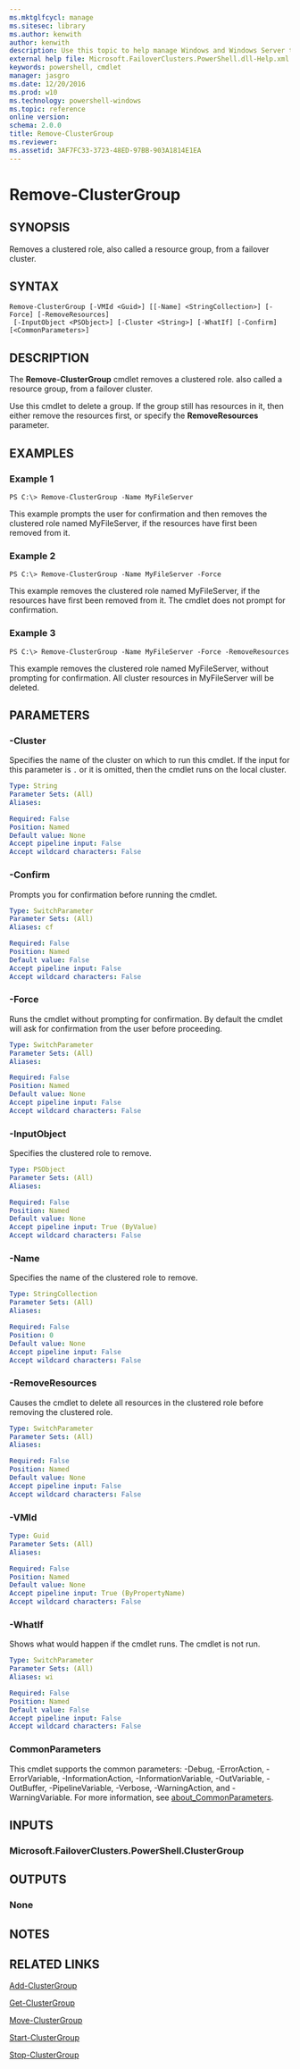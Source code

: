 ```yaml
---
ms.mktglfcycl: manage
ms.sitesec: library
ms.author: kenwith
author: kenwith
description: Use this topic to help manage Windows and Windows Server technologies with Windows PowerShell.
external help file: Microsoft.FailoverClusters.PowerShell.dll-Help.xml
keywords: powershell, cmdlet
manager: jasgro
ms.date: 12/20/2016
ms.prod: w10
ms.technology: powershell-windows
ms.topic: reference
online version: 
schema: 2.0.0
title: Remove-ClusterGroup
ms.reviewer:
ms.assetid: 3AF7FC33-3723-48ED-97BB-903A1814E1EA
---
```


# Remove-ClusterGroup

## SYNOPSIS
Removes a clustered role, also called a resource group, from a failover cluster.

## SYNTAX

```
Remove-ClusterGroup [-VMId <Guid>] [[-Name] <StringCollection>] [-Force] [-RemoveResources]
 [-InputObject <PSObject>] [-Cluster <String>] [-WhatIf] [-Confirm] [<CommonParameters>]
```

## DESCRIPTION
The **Remove-ClusterGroup** cmdlet removes a clustered role.
also called a resource group, from a failover cluster.

Use this cmdlet to delete a group.
If the group still has resources in it, then either remove the resources first, or specify the **RemoveResources** parameter.

## EXAMPLES

### Example 1
```
PS C:\> Remove-ClusterGroup -Name MyFileServer
```

This example prompts the user for confirmation and then removes the clustered role named MyFileServer, if the resources have first been removed from it.

### Example 2
```
PS C:\> Remove-ClusterGroup -Name MyFileServer -Force
```

This example removes the clustered role named MyFileServer, if the resources have first been removed from it.
The cmdlet does not prompt for confirmation.

### Example 3
```
PS C:\> Remove-ClusterGroup -Name MyFileServer -Force -RemoveResources
```

This example removes the clustered  role named MyFileServer, without prompting for confirmation.
All cluster resources in MyFileServer will be deleted.

## PARAMETERS

### -Cluster
Specifies the name of the cluster on which to run this cmdlet.
If the input for this parameter is `.` or it is omitted, then the cmdlet runs on the local cluster.

```yaml
Type: String
Parameter Sets: (All)
Aliases: 

Required: False
Position: Named
Default value: None
Accept pipeline input: False
Accept wildcard characters: False
```

### -Confirm
Prompts you for confirmation before running the cmdlet.

```yaml
Type: SwitchParameter
Parameter Sets: (All)
Aliases: cf

Required: False
Position: Named
Default value: False
Accept pipeline input: False
Accept wildcard characters: False
```

### -Force
Runs the cmdlet without prompting for confirmation.
By default the cmdlet will ask for confirmation from the user before proceeding.

```yaml
Type: SwitchParameter
Parameter Sets: (All)
Aliases: 

Required: False
Position: Named
Default value: None
Accept pipeline input: False
Accept wildcard characters: False
```

### -InputObject
Specifies the clustered role to remove.

```yaml
Type: PSObject
Parameter Sets: (All)
Aliases: 

Required: False
Position: Named
Default value: None
Accept pipeline input: True (ByValue)
Accept wildcard characters: False
```

### -Name
Specifies the name of the clustered role to remove.

```yaml
Type: StringCollection
Parameter Sets: (All)
Aliases: 

Required: False
Position: 0
Default value: None
Accept pipeline input: False
Accept wildcard characters: False
```

### -RemoveResources
Causes the cmdlet to delete all resources in the clustered role before removing the clustered role.

```yaml
Type: SwitchParameter
Parameter Sets: (All)
Aliases: 

Required: False
Position: Named
Default value: None
Accept pipeline input: False
Accept wildcard characters: False
```

### -VMId

```yaml
Type: Guid
Parameter Sets: (All)
Aliases: 

Required: False
Position: Named
Default value: None
Accept pipeline input: True (ByPropertyName)
Accept wildcard characters: False
```

### -WhatIf
Shows what would happen if the cmdlet runs.
The cmdlet is not run.

```yaml
Type: SwitchParameter
Parameter Sets: (All)
Aliases: wi

Required: False
Position: Named
Default value: False
Accept pipeline input: False
Accept wildcard characters: False
```

### CommonParameters
This cmdlet supports the common parameters: -Debug, -ErrorAction, -ErrorVariable, -InformationAction, -InformationVariable, -OutVariable, -OutBuffer, -PipelineVariable, -Verbose, -WarningAction, and -WarningVariable. For more information, see [about_CommonParameters](http://go.microsoft.com/fwlink/?LinkID=113216).

## INPUTS

### Microsoft.FailoverClusters.PowerShell.ClusterGroup

## OUTPUTS

### None

## NOTES

## RELATED LINKS

[Add-ClusterGroup](./Add-ClusterGroup.md)

[Get-ClusterGroup](./Get-ClusterGroup.md)

[Move-ClusterGroup](./Move-ClusterGroup.md)

[Start-ClusterGroup](./Start-ClusterGroup.md)

[Stop-ClusterGroup](./Stop-ClusterGroup.md)

